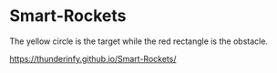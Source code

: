 # Smart-Rockets

The yellow circle is the target while the red rectangle is the obstacle.

https://thunderinfy.github.io/Smart-Rockets/
